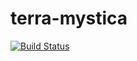 # terra-mystica

[![Build Status](https://travis-ci.com/timvancann/terra-mystica.svg?token=Y1xSdb7sYXYbyQLwtbLj&branch=master)](https://travis-ci.com/timvancann/terra-mystica)
